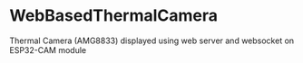 # WebBasedThermalCamera
Thermal Camera (AMG8833) displayed using web server and websocket on ESP32-CAM module
